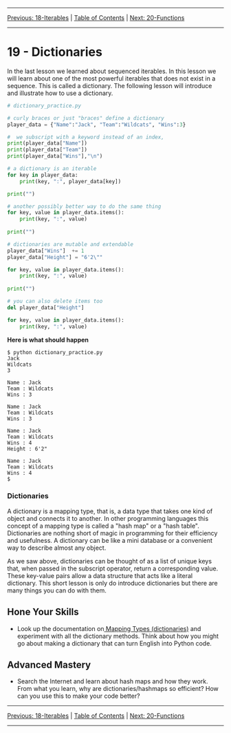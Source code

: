 <!-- Navigation -->

---

[Previous: 18-Iterables](./18-Iterables.md) | [Table of Contents](./00-Table-of-Contents.md) | [Next: 20-Functions](./20-Functions.md)

---
<!-- End Navigation -->

# 19 - Dictionaries

In the last lesson we learned about sequenced iterables. In this lesson we will learn about one of the most powerful iterables that does not exist in a sequence. This is called a dictionary. The following lesson will introduce and illustrate how to use a dictionary.

```python
# dictionary_practice.py

# curly braces or just "braces" define a dictionary
player_data = {"Name":"Jack", "Team":"Wildcats", "Wins":3}

#  we subscript with a keyword instead of an index,
print(player_data["Name"])
print(player_data["Team"])
print(player_data["Wins"],"\n")

# a dictionary is an iterable
for key in player_data:
    print(key, ":", player_data[key])

print("")

# another possibly better way to do the same thing
for key, value in player_data.items():
    print(key, ":", value)
    
print("")

# dictionaries are mutable and extendable
player_data["Wins"]  += 1
player_data["Height"] = "6'2\""

for key, value in player_data.items():
    print(key, ":", value)
    
print("")

# you can also delete items too
del player_data["Height"]

for key, value in player_data.items():
    print(key, ":", value)
```

**Here is what should happen**

```
$ python dictionary_practice.py
Jack
Wildcats
3 

Name : Jack
Team : Wildcats
Wins : 3

Name : Jack
Team : Wildcats
Wins : 3

Name : Jack
Team : Wildcats
Wins : 4
Height : 6'2"

Name : Jack
Team : Wildcats
Wins : 4
$
```

### Dictionaries

A dictionary is a mapping type, that is, a data type that takes one kind of object and connects it to another. In other programming languages this concept of a mapping type is called a "hash map" or a "hash table". Dictionaries are nothing short of magic in programming for their efficiency and usefulness. A dictionary can be like a mini database or a convenient way to describe almost any object.

As we saw above, dictionaries can be thought of as a list of unique keys that, when passed in the subscript operator, return a corresponding value. These key-value pairs allow a data structure that acts like a literal dictionary. This short lesson is only do introduce dictionaries but there are many things you can do with them.

<!-- Continue Here ADD MORE HERE!-->

## Hone Your Skills

- Look up the documentation on[ Mapping Types (dictionaries)](https://docs.python.org/3/library/stdtypes.html#mapping-types-dict) and experiment with all the dictionary methods. Think about how you might go about making a dictionary that can turn English into Python code.

## Advanced Mastery

- Search the Internet and learn about hash maps and how they work. From what you learn, why are dictionaries/hashmaps so efficient? How can you use this to make your code better?

<!-- Navigation -->

---

[Previous: 18-Iterables](./18-Iterables.md) | [Table of Contents](./00-Table-of-Contents.md) | [Next: 20-Functions](./20-Functions.md)

---
<!-- End Navigation -->
